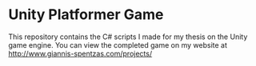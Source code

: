 # Unity Platformer Game
This repository contains the C# scripts I made for my thesis on the Unity game engine. You can view the completed game on my website at http://www.giannis-spentzas.com/projects/

